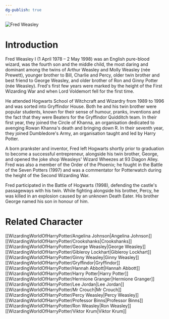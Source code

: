 ```yaml
---
dg-publish: true
---
```

![Fred Weasley](http://rxbg5ysja.bkt.gdipper.com/Fred_Weasley.png)
# Introduction
Fred Weasley I (1 April 1978 – 2 May 1998) was an English pure-blood wizard, was the fourth son and the middle child, the most daring and dominant among the twins of Arthur Weasley and Molly Weasley (née Prewett), younger brother to Bill, Charlie and Percy, older twin brother and best friend to George Weasley, and older brother of Ron and Ginny Potter (née Weasley). Fred's first few years were marked by the height of the First Wizarding War and when Lord Voldemort fell for the first time. 

He attended Hogwarts School of Witchcraft and Wizardry from 1989 to 1996 and was sorted into Gryffindor House. Both he and his twin brother were popular students, known for their sense of humour, pranks, inventions and the fact that they were Beaters for the Gryffindor Quidditch team. In their first year, they joined the Circle of Khanna, an organisation dedicated to avenging Rowan Khanna's death and bringing down R. In their seventh year, they joined Dumbledore's Army, an organisation taught and led by Harry Potter.

A born prankster and inventor, Fred left Hogwarts shortly prior to graduation to become a successful entrepreneur, alongside his twin brother, George, and opened the joke shop Weasleys' Wizard Wheezes at 93 Diagon Alley. Fred was also a member of the Order of the Phoenix; he fought in the Battle of the Seven Potters (1997) and was a commentator for Potterwatch during the height of the Second Wizarding War. 

Fred participated in the Battle of Hogwarts (1998), defending the castle's passageways with his twin. While fighting alongside his brother, Percy, he was killed in an explosion caused by an unknown Death Eater. His brother George named his son in honour of him.

# Related Character
[[WizardingWorldOfHarryPotter/Angelina Johnson\|Angelina Johnson]]
[[WizardingWorldOfHarryPotter/Crookshanks\|Crookshanks]]
[[WizardingWorldOfHarryPotter/George Weasley\|George Weasley]]
[[WizardingWorldOfHarryPotter/Gibleroy Lockhart\|Gibleroy Lockhart]]
[[WizardingWorldOfHarryPotter/Ginny Weasley\|Ginny Weasley]]
[[WizardingWorldOfHarryPotter/Gryffindor\|Gryffindor]]
[[WizardingWorldOfHarryPotter/Hannah Abbott\|Hannah Abbott]]
[[WizardingWorldOfHarryPotter/Harry Potter\|Harry Potter]]
[[WizardingWorldOfHarryPotter/Hermione Granger\|Hermione Granger]]
[[WizardingWorldOfHarryPotter/Lee Jordan\|Lee Jordan]]
[[WizardingWorldOfHarryPotter/Mr Crouch\|Mr Crouch]]
[[WizardingWorldOfHarryPotter/Percy Weasley\|Percy Weasley]]
[[WizardingWorldOfHarryPotter/Professor Binns\|Professor Binns]]
[[WizardingWorldOfHarryPotter/Ron Weasley\|Ron Weasley]]
[[WizardingWorldOfHarryPotter/Viktor Krum\|Viktor Krum]]
